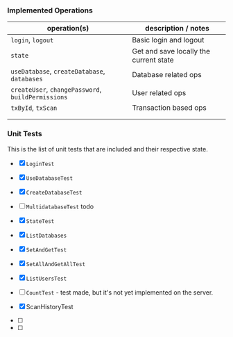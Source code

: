 
### Implemented Operations

| operation(s)                                          | description / notes                                          |
| ----------------------------------------------------- | ------------------------------------------------------------ |
| `login`, `logout`                                     | Basic login and logout                                       |
| `state`                                               | Get and save locally the current state                       |
| `useDatabase`, `createDatabase`, `databases`          | Database related ops                                         |
| `createUser`, `changePassword`, `buildPermissions`    | User related ops                                             |
| `txById`, `txScan`                                    | Transaction based ops                                        |
|                                                       |                                                              |
|                                                       |                                                              |


### Unit Tests

This is the list of unit tests that are included and their respective state.

- [x] `LoginTest`
- [x] `UseDatabaseTest`
- [x] `CreateDatabaseTest`
- [ ] `MultidatabaseTest` todo 
- [x] `StateTest`
- [x] `ListDatabases`
- [x] `SetAndGetTest`
- [x] `SetAllAndGetAllTest` 
- [x] `ListUsersTest`
- [ ] `CountTest` - test made, but it's not yet implemented on the server.

- [x] ScanHistoryTest
- [ ] 
- [ ] 

